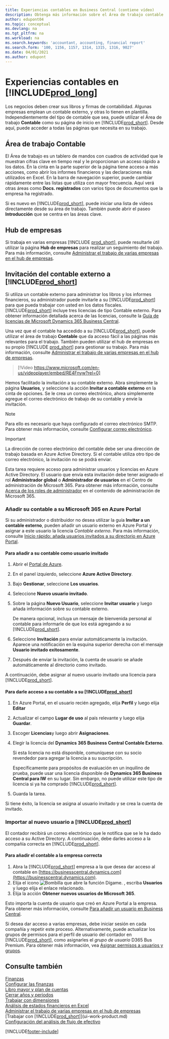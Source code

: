 ```yaml
---
title: Experiencias contables en Business Central (contiene vídeo)
description: Obtenga más información sobre el Área de trabajo contable y el hub de empresas que admite contables internos y externos en la empresa cliente.
author: edupont04
ms.topic: conceptual
ms.devlang: na
ms.tgt_pltfrm: na
ms.workload: na
ms.search.keywords: 'accountant, accounting, financial report'
ms.search.form: '100, 1156, 1157, 1314, 1315, 1316, 9027'
ms.date: 04/01/2021
ms.author: edupont
---
```

# <a name="accountant-experiences-in-"></a>Experiencias contables en [!INCLUDE[prod_long](includes/prod_long.md)]

Los negocios deben crear sus libros y firmas de contabilidad. Algunas empresas emplean un contable externo, y otras lo tienen en plantilla. Independientemente del tipo de contable que sea, puede utilizar el Área de trabajo **Contable** como su página de inicio en [!INCLUDE[prod_short](includes/prod_short.md)]. Desde aquí, puede acceder a todas las páginas que necesita en su trabajo.  

## <a name="accountant-role-center"></a>Área de trabajo Contable

El Área de trabajo es un tablero de mandos con cuadros de actividad que le muestran cifras clave en tiempo real y le proporcionan un acceso rápido a los datos. En la cinta en la parte superior de la página tiene acceso a más acciones, como abrir los informes financieros y las declaraciones más utilizados en Excel. En la barra de navegación superior, puede cambiar rápidamente entre las listas que utiliza con mayor frecuencia. Aquí verá otras áreas como **Docs. registrados** con varios tipos de documentos que la empresa ha registrado.  

Si es nuevo en [!INCLUDE[prod_short](includes/prod_short.md)], puede iniciar una lista de videos directamente desde su área de trabajo. También puede abrir el paseo **Introducción** que se centra en las áreas clave.  

## <a name="company-hub"></a>Hub de empresas

Si trabaja en varias empresas [!INCLUDE [prod_short](includes/prod_short.md)], puede resultarle útil utilizar la página **Hub de empresas** para realizar un seguimiento del trabajo.  Para más información, consulte [Administrar el trabajo de varias empresas en el hub de empresas](company-hub.md).  

## <a name="inviting-your-external-accountant-to-your-"></a><a name="inviteaccountant"></a>Invitación del contable externo a [!INCLUDE[prod_short](includes/prod_short.md)]

Si utiliza un contable externo para administrar los libros y los informes financieros, su administrador puede invitarle a su [!INCLUDE[prod_short](includes/prod_short.md)] para que pueda trabajar con usted en los datos fiscales. [!INCLUDE[prod_short](includes/prod_short.md)] incluye tres licencias de tipo Contable externo. Para obtener información detallada acerca de las licencias, consulte la [Guía de licencias de Microsoft Dynamics 365 Business Central](https://go.microsoft.com/fwlink/?LinkId=871590).

Una vez que el contable ha accedido a su [!INCLUDE[prod_short](includes/prod_short.md)], puede utilizar el área de trabajo **Contable** que da acceso fácil a las páginas más relevantes para el trabajo. También pueden utilizar el hub de empresas en su propio [!INCLUDE [prod_short](includes/prod_short.md)] para gestionar su trabajo. Para más información, consulte [Administrar el trabajo de varias empresas en el hub de empresas](company-hub.md).  

> [!Video https://www.microsoft.com/en-us/videoplayer/embed/RE4Fnyw?rel=0]

Hemos facilitado la invitación a su contable externo. Abra simplemente la página **Usuarios**, y seleccione la acción **Invitar a contable externo** en la cinta de opciones. Se le crea un correo electrónico, ahora simplemente agregue el correo electrónico de trabajo de su contable y envíe la invitación.  

> [!Note]  
> Para ello es necesario que haya configurado el correo electrónico SMTP. Para obtener más información, consulte [Configurar correo electrónico](admin-how-setup-email.md).  

<!-- ![Invite your accountant.](./media/finance-invite-accountant/invite-accountant.png)-->

> [!IMPORTANT]  
> La dirección de correo electrónico del contable debe ser una dirección de trabajo basada en Azure Active Directory. Si el contable utiliza otro tipo de correo electrónico, la invitación no se podrá enviar.
>
> Esta tarea requiere acceso para administrar usuarios y licencias en Azure Active Directory. El usuario que envía esta invitación debe tener asignado el rol **Administrador global** o **Administrador de usuarios** en el Centro de administración de Microsoft 365. Para obtener más información, consulte [Acerca de los roles de administrador](/microsoft-365/admin/add-users/about-admin-roles) en el contenido de administración de Microsoft 365.  

### <a name="adding-your-accountant-to-your-microsoft-365-in-the-azure-portal"></a>Añadir su contable a su Microsoft 365 en Azure Portal

Si su administrador o distribuidor no desea utilizar la guía **Invitar a un contable externo**, pueden añadir un usuario externo en Azure Portal y asignar a este usuario la licencia *Contable externo*. Para más información, consulte [Inicio rápido: añada usuarios invitados a su directorio en Azure Portal](/azure/active-directory/b2b/b2b-quickstart-add-guest-users-portal).

#### <a name="to-add-your-accountant-as-a-guest-user"></a>Para añadir a su contable como usuario invitado

1. Abrir el [Portal de Azure](https://portal.azure.com/).
2. En el panel izquierdo, seleccione **Azure Active Directory**.
3. Bajo **Gestionar**, seleccione **Los usuarios**.
4. Seleccione **Nuevo usuario invitado**.
5. Sobre la página **Nuevo Usuario**, seleccione **Invitar usuario** y luego añada información sobre su contable externo.  

   De manera opcional, incluya un mensaje de bienvenida personal al contable para informarle de que los está agregando a su [!INCLUDE[prod_short](includes/prod_short.md)].

6. Seleccione **Invitación** para enviar automáticamente la invitación. Aparece una notificación en la esquina superior derecha con el mensaje **Usuario invitado exitosamente**. 
7. Después de enviar la invitación, la cuenta de usuario se añade automáticamente al directorio como invitado.

A continuación, debe asignar al nuevo usuario invitado una licencia para [!INCLUDE[prod_short](includes/prod_short.md)].

#### <a name="to-give-your-accountant-access-to-your-"></a>Para darle acceso a su contable a su [!INCLUDE[prod_short](includes/prod_short.md)]

1. En Azure Portal, en el usuario recién agregado, elija **Perfil** y luego elija **Editar**
2. Actualizar el campo **Lugar de uso** al país relevante y luego elija **Guardar**.
3. Escoger **Licencias**y luego abrir **Asignaciones**.
4. Elegir la licencia del **Dynamics 365 Business Central Contable Externo**.  
    
    Si esta licencia no está disponible, comuníquese con su socio revendedor para agregar la licencia a su suscripción.

    Específicamente para propósitos de evaluación en un inquilino de prueba, puede usar una licencia disponible de **Dynamics 365 Business Central para IW** en su lugar. Sin embargo, no puede utilizar este tipo de licencia si ya ha comprado [!INCLUDE[prod_short](includes/prod_short.md)]. 
5. Guarda la tarea.

Si tiene éxito, la licencia se asigna al usuario invitado y se crea la cuenta de invitado.

### <a name="importing-the-new-user-into-"></a>Importar al nuevo usuario a [!INCLUDE[prod_short](includes/prod_short.md)]

El contador recibirá un correo electrónico que le notifica que se le ha dado acceso a su Active Directory. A continuación, debe darles acceso a la compañía correcta en [!INCLUDE[prod_short](includes/prod_short.md)].

#### <a name="to-add-the-accountant-to-the-right-company"></a>Para añadir el contable a la empresa correcta

1. Abra la [!INCLUDE[prod_short](includes/prod_short.md)] empresa a la que desea dar acceso al contable en [https://businesscentral.dynamics.com](https://businesscentral.dynamics.com).
2. Elija el icono ![Bombilla que abre la función Dígame.](media/ui-search/search_small.png "Dígame qué desea hacer") , escriba **Usuarios** y luego elija el enlace relacionado.  
3. Elija la acción **Obtener nuevos usuarios de Microsoft 365**.

Esto importa la cuenta de usuario que creó en Azure Portal a la empresa. Para obtener más información, consulte [Para añadir un usuario en Business Central](ui-how-users-permissions.md#adduser).  

Si desea dar acceso a varias empresas, debe iniciar sesión en cada compañía y repetir este proceso. Alternativamente, puede actualizar los grupos de permisos para el perfil de usuario del contador en [!INCLUDE[prod_short](includes/prod_short.md)], como asignarles el *grupo de usuario* D365 Bus Premium. Para obtener más información, vea [Asignar permisos a usuarios y grupos](ui-define-granular-permissions.md).  

## <a name="see-also"></a>Consulte también

[Finanzas](finance.md)  
[Configurar las finanzas](finance-setup-finance.md)  
[Libro mayor y plan de cuentas](finance-general-ledger.md)  
[Cerrar años y periodos](year-close-years-periods.md)  
[Trabajar con dimensiones](finance-dimensions.md)  
[Análisis de estados financieros en Excel](finance-analyze-excel.md)  
[Administrar el trabajo de varias empresas en el hub de empresas](company-hub.md)  
[Trabajar con [!INCLUDE[prod_short](includes/prod_short.md)]](ui-work-product.md)  
[Configuración del análisis de flujo de efectivo](finance-setup-cash-flow-analyses.md)  


[!INCLUDE[footer-include](includes/footer-banner.md)]
